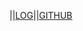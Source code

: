 ||[LOG](https://github.com/KronosDP/os232/blob/master/TXT/mylog.txt)||[GITHUB](https://github.com/KronosDP/os232/)
